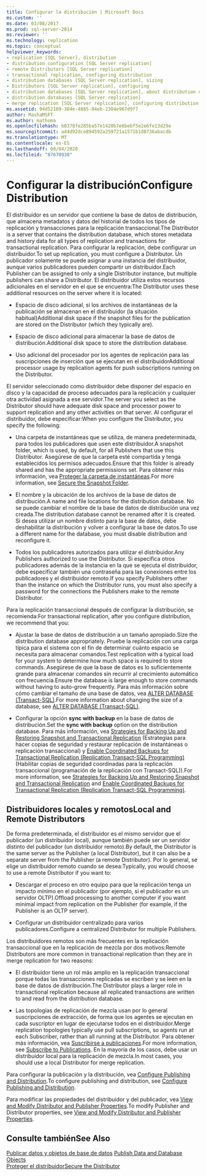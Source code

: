 ```yaml
---
title: Configurar la distribución | Microsoft Docs
ms.custom: ''
ms.date: 03/08/2017
ms.prod: sql-server-2014
ms.reviewer: ''
ms.technology: replication
ms.topic: conceptual
helpviewer_keywords:
- replication [SQL Server], distribution
- distribution configuration [SQL Server replication]
- remote Distributors [SQL Server replication]
- transactional replication, configuring distribution
- distribution databases [SQL Server replication], sizing
- Distributors [SQL Server replication], configuring
- distribution databases [SQL Server replication], about distribution databases
- distribution databases [SQL Server replication]
- merge replication [SQL Server replication], configuring distribution
ms.assetid: 94d52169-384e-4885-84eb-2304e967d9f7
author: MashaMSFT
ms.author: mathoma
ms.openlocfilehash: b0378fe285ba57e1420b7e6bebf5e2e6fe13d29e
ms.sourcegitcommit: ad4d92dce894592a259721a1571b1d8736abacdb
ms.translationtype: MT
ms.contentlocale: es-ES
ms.lasthandoff: 08/04/2020
ms.locfileid: "87670938"
---
```

# <a name="configure-distribution"></a><span data-ttu-id="54833-102">Configurar la distribución</span><span class="sxs-lookup"><span data-stu-id="54833-102">Configure Distribution</span></span>
  <span data-ttu-id="54833-103">El distribuidor es un servidor que contiene la base de datos de distribución, que almacena metadatos y datos del historial de todos los tipos de replicación y transacciones para la replicación transaccional.</span><span class="sxs-lookup"><span data-stu-id="54833-103">The Distributor is a server that contains the distribution database, which stores metadata and history data for all types of replication and transactions for transactional replication.</span></span> <span data-ttu-id="54833-104">Para configurar la replicación, debe configurar un distribuidor.</span><span class="sxs-lookup"><span data-stu-id="54833-104">To set up replication, you must configure a Distributor.</span></span> <span data-ttu-id="54833-105">Un publicador solamente se puede asignar a una instancia del distribuidor, aunque varios publicadores pueden compartir un distribuidor.</span><span class="sxs-lookup"><span data-stu-id="54833-105">Each Publisher can be assigned to only a single Distributor instance, but multiple publishers can share a Distributor.</span></span> <span data-ttu-id="54833-106">El distribuidor utiliza estos recursos adicionales en el servidor en el que se encuentra:</span><span class="sxs-lookup"><span data-stu-id="54833-106">The Distributor uses these additional resources on the server where it is located:</span></span>  
  
-   <span data-ttu-id="54833-107">Espacio de disco adicional, si los archivos de instantáneas de la publicación se almacenan en el distribuidor (la situación habitual)</span><span class="sxs-lookup"><span data-stu-id="54833-107">Additional disk space if the snapshot files for the publication are stored on the Distributor (which they typically are).</span></span>  
  
-   <span data-ttu-id="54833-108">Espacio de disco adicional para almacenar la base de datos de distribución.</span><span class="sxs-lookup"><span data-stu-id="54833-108">Additional disk space to store the distribution database.</span></span>  
  
-   <span data-ttu-id="54833-109">Uso adicional del procesador por los agentes de replicación para las suscripciones de inserción que se ejecutan en el distribuidor</span><span class="sxs-lookup"><span data-stu-id="54833-109">Additional processor usage by replication agents for push subscriptions running on the Distributor.</span></span>  
  
 <span data-ttu-id="54833-110">El servidor seleccionado como distribuidor debe disponer del espacio en disco y la capacidad de proceso adecuados para la replicación y cualquier otra actividad asignada a ese servidor.</span><span class="sxs-lookup"><span data-stu-id="54833-110">The server you select as the Distributor should have adequate disk space and processor power to support replication and any other activities on that server.</span></span> <span data-ttu-id="54833-111">Al configurar el distribuidor, debe especificar:</span><span class="sxs-lookup"><span data-stu-id="54833-111">When you configure the Distributor, you specify the following:</span></span>  
  
-   <span data-ttu-id="54833-112">Una carpeta de instantáneas que se utiliza, de manera predeterminada, para todos los publicadores que usen este distribuidor.</span><span class="sxs-lookup"><span data-stu-id="54833-112">A snapshot folder, which is used, by default, for all Publishers that use this Distributor.</span></span> <span data-ttu-id="54833-113">Asegúrese de que la carpeta esté compartida y tenga establecidos los permisos adecuados.</span><span class="sxs-lookup"><span data-stu-id="54833-113">Ensure that this folder is already shared and has the appropriate permissions set.</span></span> <span data-ttu-id="54833-114">Para obtener más información, vea [Proteger la carpeta de instantáneas](security/secure-the-snapshot-folder.md).</span><span class="sxs-lookup"><span data-stu-id="54833-114">For more information, see [Secure the Snapshot Folder](security/secure-the-snapshot-folder.md).</span></span>  
  
-   <span data-ttu-id="54833-115">El nombre y la ubicación de los archivos de la base de datos de distribución.</span><span class="sxs-lookup"><span data-stu-id="54833-115">A name and file locations for the distribution database.</span></span> <span data-ttu-id="54833-116">No se puede cambiar el nombre de la base de datos de distribución una vez creada.</span><span class="sxs-lookup"><span data-stu-id="54833-116">The distribution database cannot be renamed after it is created.</span></span> <span data-ttu-id="54833-117">Si desea utilizar un nombre distinto para la base de datos, debe deshabilitar la distribución y volver a configurar la base de datos.</span><span class="sxs-lookup"><span data-stu-id="54833-117">To use a different name for the database, you must disable distribution and reconfigure it.</span></span>  
  
-   <span data-ttu-id="54833-118">Todos los publicadores autorizados para utilizar el distribuidor.</span><span class="sxs-lookup"><span data-stu-id="54833-118">Any Publishers authorized to use the Distributor.</span></span> <span data-ttu-id="54833-119">Si especifica otros publicadores además de la instancia en la que se ejecuta el distribuidor, debe especificar también una contraseña para las conexiones entre los publicadores y el distribuidor remoto.</span><span class="sxs-lookup"><span data-stu-id="54833-119">If you specify Publishers other than the instance on which the Distributor runs, you must also specify a password for the connections the Publishers make to the remote Distributor.</span></span>  
  
 <span data-ttu-id="54833-120">Para la replicación transaccional después de configurar la distribución, se recomienda:</span><span class="sxs-lookup"><span data-stu-id="54833-120">For transactional replication, after you configure distribution, we recommend that you:</span></span>  
  
-   <span data-ttu-id="54833-121">Ajustar la base de datos de distribución a un tamaño apropiado.</span><span class="sxs-lookup"><span data-stu-id="54833-121">Size the distribution database appropriately.</span></span> <span data-ttu-id="54833-122">Pruebe la replicación con una carga típica para el sistema con el fin de determinar cuánto espacio se necesita para almacenar comandos.</span><span class="sxs-lookup"><span data-stu-id="54833-122">Test replication with a typical load for your system to determine how much space is required to store commands.</span></span> <span data-ttu-id="54833-123">Asegúrese de que la base de datos es lo suficientemente grande para almacenar comandos sin recurrir al crecimiento automático con frecuencia.</span><span class="sxs-lookup"><span data-stu-id="54833-123">Ensure the database is large enough to store commands without having to auto-grow frequently.</span></span> <span data-ttu-id="54833-124">Para más información sobre cómo cambiar el tamaño de una base de datos, vea [ALTER DATABASE &#40;Transact-SQL&#41;](/sql/t-sql/statements/alter-database-transact-sql).</span><span class="sxs-lookup"><span data-stu-id="54833-124">For more information about changing the size of a database, see [ALTER DATABASE &#40;Transact-SQL&#41;](/sql/t-sql/statements/alter-database-transact-sql).</span></span>  
  
-   <span data-ttu-id="54833-125">Configurar la opción **sync with backup** en la base de datos de distribución.</span><span class="sxs-lookup"><span data-stu-id="54833-125">Set the **sync with backup** option on the distribution database.</span></span> <span data-ttu-id="54833-126">Para más información, vea [Strategies for Backing Up and Restoring Snapshot and Transactional Replication](administration/strategies-for-backing-up-and-restoring-snapshot-and-transactional-replication.md) (Estrategias para hacer copias de seguridad y restaurar replicación de instantáneas o replicación transaccional) y [Enable Coordinated Backups for Transactional Replication &#40;Replication Transact-SQL Programming&#41;](administration/enable-coordinated-backups-for-transactional-replication.md) (Habilitar copias de seguridad coordinadas para la replicación transaccional &#40;programación de la replicación con Transact-SQL&#41;).</span><span class="sxs-lookup"><span data-stu-id="54833-126">For more information, see [Strategies for Backing Up and Restoring Snapshot and Transactional Replication](administration/strategies-for-backing-up-and-restoring-snapshot-and-transactional-replication.md) and [Enable Coordinated Backups for Transactional Replication &#40;Replication Transact-SQL Programming&#41;](administration/enable-coordinated-backups-for-transactional-replication.md).</span></span>  
  
## <a name="local-and-remote-distributors"></a><span data-ttu-id="54833-127">Distribuidores locales y remotos</span><span class="sxs-lookup"><span data-stu-id="54833-127">Local and Remote Distributors</span></span>  
 <span data-ttu-id="54833-128">De forma predeterminada, el distribuidor es el mismo servidor que el publicador (un distribuidor local), aunque también puede ser un servidor distinto del publicador (un distribuidor remoto).</span><span class="sxs-lookup"><span data-stu-id="54833-128">By default, the Distributor is the same server as the Publisher (a local Distributor), but it can also be a separate server from the Publisher (a remote Distributor).</span></span> <span data-ttu-id="54833-129">Por lo general, se elige un distribuidor remoto cuando se desea:</span><span class="sxs-lookup"><span data-stu-id="54833-129">Typically, you would choose to use a remote Distributor if you want to:</span></span>  
  
-   <span data-ttu-id="54833-130">Descargar el proceso en otro equipo para que la replicación tenga un impacto mínimo en el publicador (por ejemplo, si el publicador es un servidor OLTP).</span><span class="sxs-lookup"><span data-stu-id="54833-130">Offload processing to another computer if you want minimal impact from replication on the Publisher (for example, if the Publisher is an OLTP server).</span></span>  
  
-   <span data-ttu-id="54833-131">Configurar un distribuidor centralizado para varios publicadores.</span><span class="sxs-lookup"><span data-stu-id="54833-131">Configure a centralized Distributor for multiple Publishers.</span></span>  
  
 <span data-ttu-id="54833-132">Los distribuidores remotos son más frecuentes en la replicación transaccional que en la replicación de mezcla por dos motivos:</span><span class="sxs-lookup"><span data-stu-id="54833-132">Remote Distributors are more common in transactional replication than they are in merge replication for two reasons:</span></span>  
  
-   <span data-ttu-id="54833-133">El distribuidor tiene un rol más amplio en la replicación transaccional porque todas las transacciones replicadas se escriben y se leen en la base de datos de distribución.</span><span class="sxs-lookup"><span data-stu-id="54833-133">The Distributor plays a larger role in transactional replication because all replicated transactions are written to and read from the distribution database.</span></span>  
  
-   <span data-ttu-id="54833-134">Las topologías de replicación de mezcla usan por lo general suscripciones de extracción, de forma que los agentes se ejecutan en cada suscriptor en lugar de ejecutarse todos en el distribuidor.</span><span class="sxs-lookup"><span data-stu-id="54833-134">Merge replication topologies typically use pull subscriptions, so agents run at each Subscriber, rather than all running at the Distributor.</span></span> <span data-ttu-id="54833-135">Para obtener más información, vea [Suscribirse a publicaciones](subscribe-to-publications.md).</span><span class="sxs-lookup"><span data-stu-id="54833-135">For more information, see [Subscribe to Publications](subscribe-to-publications.md).</span></span> <span data-ttu-id="54833-136">En la mayoría de los casos, debe usar un distribuidor local para la replicación de mezcla.</span><span class="sxs-lookup"><span data-stu-id="54833-136">In most cases, you should use a local Distributor for merge replication.</span></span>  
  
 <span data-ttu-id="54833-137">Para configurar la publicación y la distribución, vea [Configure Publishing and Distribution](configure-publishing-and-distribution.md).</span><span class="sxs-lookup"><span data-stu-id="54833-137">To configure publishing and distribution, see [Configure Publishing and Distribution](configure-publishing-and-distribution.md).</span></span>  
  
 <span data-ttu-id="54833-138">Para modificar las propiedades del distribuidor y del publicador, vea [View and Modify Distributor and Publisher Properties](view-and-modify-distributor-and-publisher-properties.md).</span><span class="sxs-lookup"><span data-stu-id="54833-138">To modify Publisher and Distributor properties, see [View and Modify Distributor and Publisher Properties](view-and-modify-distributor-and-publisher-properties.md).</span></span>  
  
## <a name="see-also"></a><span data-ttu-id="54833-139">Consulte también</span><span class="sxs-lookup"><span data-stu-id="54833-139">See Also</span></span>  
 <span data-ttu-id="54833-140">[Publicar datos y objetos de base de datos](publish/publish-data-and-database-objects.md) </span><span class="sxs-lookup"><span data-stu-id="54833-140">[Publish Data and Database Objects](publish/publish-data-and-database-objects.md) </span></span>  
 [<span data-ttu-id="54833-141">Proteger el distribuidor</span><span class="sxs-lookup"><span data-stu-id="54833-141">Secure the Distributor</span></span>](security/secure-the-distributor.md)  
  
  
